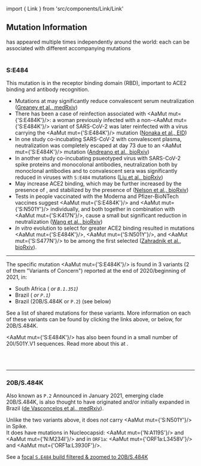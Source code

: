 import { Link } from 'src/components/Link/Link'

## Mutation Information

<AaMut mut="S:E484"/> has appeared multiple times independently around the world: each can be associated with different accompanying mutations
<br/>
<br/>

### S:E484
This mutation is in the receptor binding domain (RBD), important to ACE2 binding and antibody recognition.

- Mutations at <AaMut mut="S:E484"/> may significantly reduce convalescent serum neutralization ([Greaney et al., medRxiv](https://www.biorxiv.org/content/10.1101/2020.12.31.425021v1))
- There has been a case of reinfection associated with <AaMut mut={'S:E484K'}/>: a woman previously infected with a non-<AaMut mut={'S:E484K'}/> variant of SARS-CoV-2 was later reinfected with a virus carrying the <AaMut mut={'S:E484K'}/> mutation ([Nonaka et al., EID](https://wwwnc.cdc.gov/eid/article/27/5/21-0191_article))
- In one study co-incubating SARS-CoV-2 with convalescent plasma, neutralization was completely escaped at day 73 due to an <AaMut mut={'S:E484K'}/> mutation ([Andreano et al., bioRxiv](https://www.biorxiv.org/content/10.1101/2020.12.28.424451v1))
- In another study co-incubating psueotyped virus with SARS-CoV-2 spike proteins and monocolonal antibodies, neutralization both by monoclonal antibodies and to convalescent sera was significantly reduced in viruses with `S:E484` mutations ([Liu et al., bioRxiv](https://www.biorxiv.org/content/10.1101/2020.11.06.372037v1))
- May increase ACE2 binding, which may be further increased by the presence of <AaMut mut="S:N501Y"/>, and stabilized by the presence of <AaMut mut="S:K417N"/> ([Nelson et al., bioRxiv](https://www.biorxiv.org/content/10.1101/2021.01.13.426558v1))
- Tests in people vaccinated with the Moderna and Pfizer-BioNTech vaccines suggest <AaMut mut={'S:E484K'}/> and <AaMut mut={'S:N501Y'}/> individually, and both together in combination with <AaMut mut={'S:K417N'}/>, cause a small but significant reduction in neutralization ([Wang et al., bioRxiv](https://www.biorxiv.org/content/10.1101/2021.01.15.426911v2))
- _In vitro_ evolution to select for greater ACE2 binding resulted in mutations <AaMut mut={'S:E484K'}/>, <AaMut mut={'S:N501Y'}/>, and <AaMut mut={'S:S477N'}/> to be among the first selected ([Zahradnik et al., bioRxiv](https://doi.org/10.1101/2021.01.06.425392)).

---

The specific mutation <AaMut mut={'S:E484K'}/> is found in 3 variants (2 of them "Variants of Concern") reported at the end of 2020/beginning of 2021, in:
- South Africa (<Var name="20H/501Y.V2" prefix=""/> or `B.1.351`)
- Brazil ( <Var name="20J/501Y.V3" prefix=""/> or `P.1`)
- Brazil (20B/S.484K or `P.2`) (see below)

See a <Link href="/shared-mutations">list of shared mutations</Link> for these variants. More information on each of these variants can be found by clicking the links above, or below, for 20B/S.484K.

<AaMut mut={'S:E484K'}/> has also been found in a small number of 20I/501Y.V1 sequences. Read more about this at <Var name="20I/501Y.V1"/>.

<br/><br/>

---

### 20B/S.484K
Also known as `P.2`
Announced in January 2021, emerging clade 20B/S.484K, is also thought to have originated and/or initially expanded in Brazil ([de Vasconcelos et al., medRxiv](https://www.medrxiv.org/content/10.1101/2020.12.23.20248598v1.article-info)).

Unlike the two variants above, it does *not* carry <AaMut mut={'S:N501Y'}/> in Spike.<br/>
It does have mutations in Nucleocapsid: <AaMut mut={'N:A119S'}/> and <AaMut mut={'N:M234I'}/> and in <code>ORF1a</code>: <AaMut mut={'ORF1a:L3458V'}/> and <AaMut mut={'ORF1a:L3930F'}/>.

See a [focal `S.E484` build filtered & zoomed to 20B/S.484K](https://nextstrain.org/groups/neherlab/ncov/S.E484?c=gt-S_484&f_subclade_membership=20B/S.484K&label=clade:20B/S.484K&p=grid&r=country)

